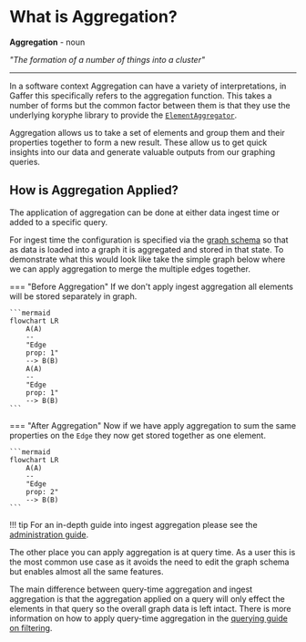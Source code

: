 # What is Aggregation?

**Aggregation** - noun

*"The formation of a number of things into a cluster"*

---

In a software context Aggregation can have a variety of interpretations, in
Gaffer this specifically refers to the aggregation function. This takes
a number of forms but the common factor between them is that they use the
underlying koryphe library to provide the
[`ElementAggregator`](https://gchq.github.io/Gaffer/uk/gov/gchq/gaffer/data/element/function/ElementAggregator.html).

Aggregation allows us to take a set of elements and group them and their
properties together to form a new result. These allow us to get quick insights
into our data and generate valuable outputs from our graphing queries.

## How is Aggregation Applied?

The application of aggregation can be done at either data ingest time or
added to a specific query.

For ingest time the configuration is specified via the [graph schema](../schema.md)
so that as data is loaded into a graph it is aggregated and stored in that
state. To demonstrate what this would look like take the simple graph below
where we can apply aggregation to merge the multiple edges together.

=== "Before Aggregation"
    If we don't apply ingest aggregation all elements will be stored separately in
    graph.

    ```mermaid
    flowchart LR
        A(A)
        --
        "Edge
        prop: 1"
        --> B(B)
        A(A)
        --
        "Edge
        prop: 1"
        --> B(B)
    ```

=== "After Aggregation"
    Now if we have apply aggregation to sum the same properties on the `Edge`
    they now get stored together as one element.

    ```mermaid
    flowchart LR
        A(A)
        --
        "Edge
        prop: 2"
        --> B(B)
    ```

!!! tip
    For an in-depth guide into ingest aggregation please see the [administration guide](../../administration-guide/aggregation/overview.md).

The other place you can apply aggregation is at query time. As a user this is
the most common use case as it avoids the need to edit the graph schema but
enables almost all the same features.

The main difference between query-time aggregation and ingest aggregation is
that the aggregation applied on a query will only effect the elements in that
query so the overall graph data is left intact. There is more information on how
to apply query-time aggregation in the [querying guide on filtering](../query/gaffer-syntax/filtering.md#query-time-aggregation).
